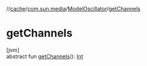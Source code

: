//[cache](../../../index.md)/[com.sun.media](../index.md)/[ModelOscillator](index.md)/[getChannels](get-channels.md)

# getChannels

[jvm]\
abstract fun [getChannels](get-channels.md)(): [Int](https://kotlinlang.org/api/latest/jvm/stdlib/kotlin/-int/index.html)
